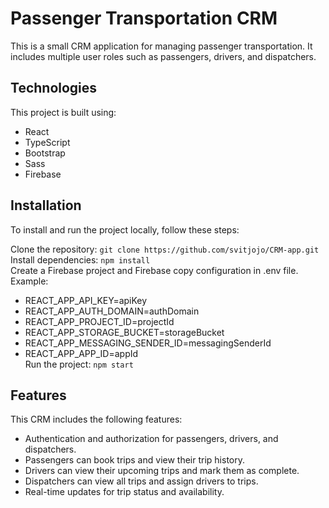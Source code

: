 # Passenger Transportation CRM
This is a small CRM application for managing passenger transportation. It includes multiple user roles such as passengers, drivers, and dispatchers.

## Technologies
This project is built using:

- React
- TypeScript
- Bootstrap
- Sass
- Firebase

## Installation
To install and run the project locally, follow these steps:

Clone the repository: `git clone https://github.com/svitjojo/CRM-app.git`<br/>
Install dependencies: `npm install`<br/>
Create a Firebase project and Firebase copy configuration in .env file. Example:<br/>
- REACT_APP_API_KEY=apiKey<br/>
- REACT_APP_AUTH_DOMAIN=authDomain<br/>
- REACT_APP_PROJECT_ID=projectId<br/>
- REACT_APP_STORAGE_BUCKET=storageBucket<br/>
- REACT_APP_MESSAGING_SENDER_ID=messagingSenderId<br/>
- REACT_APP_APP_ID=appId<br/>
Run the project: `npm start`<br/>

## Features
This CRM includes the following features:

- Authentication and authorization for passengers, drivers, and dispatchers.
- Passengers can book trips and view their trip history.
- Drivers can view their upcoming trips and mark them as complete.
- Dispatchers can view all trips and assign drivers to trips.
- Real-time updates for trip status and availability.
